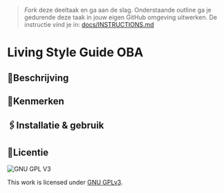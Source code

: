 > _Fork_ deze deeltaak en ga aan de slag. 
Onderstaande outline ga je gedurende deze taak in jouw eigen GitHub omgeving uitwerken. 
De instructie vind je in: [docs/INSTRUCTIONS.md](docs/INSTRUCTIONS.md)

# Living Style Guide OBA






<h2> 📝Beschrijving</h2>


<h2> 📌Kenmerken </h2>

<h2> 🖇Installatie & gebruik </h2>


## 🔎Licentie

![GNU GPL V3](https://www.gnu.org/graphics/gplv3-127x51.png)

This work is licensed under [GNU GPLv3](./LICENSE).

